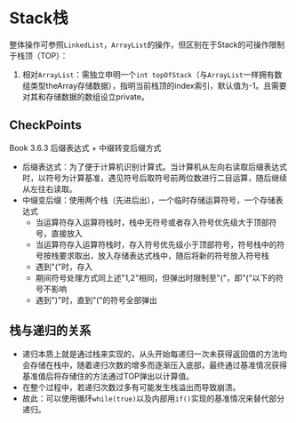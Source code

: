# Stack栈

整体操作可参照`LinkedList`，`ArrayList`的操作，但区别在于Stack的可操作限制于栈顶（TOP）：
1. 相对`ArrayList`：需独立申明一个`int topOfStack`（与`ArrayList`一样拥有数组类型theArray存储数据），指明当前栈顶的index索引，默认值为-1。且需要对其和存储数据的数组设立private。

## CheckPoints
Book 3.6.3 后缀表达式 + 中缀转变后缀方式
- 后缀表达式：为了便于计算机识别计算式。当计算机从左向右读取后缀表达式时，以符号为计算基准，遇见符号后取符号前两位数进行二目运算，随后继续从左往右读取。
- 中缀变后缀：使用两个栈（先进后出），一个临时存储运算符号，一个存储表达式
	- 当运算符存入运算符栈时，栈中无符号或者存入符号优先级大于顶部符号，直接放入
	- 当运算符存入运算符栈时，存入符号优先级小于顶部符号，符号栈中的符号按栈要求取出，放入存储表达式栈中，随后将新的符号放入符号栈
	- 遇到"("时，存入
	- 期间符号处理方式同上述"1,2"相同，但弹出时限制至"("，即"("以下的符号不影响
	- 遇到")"时，直到"("的符号全部弹出

## 栈与递归的关系
- 递归本质上就是通过栈来实现的，从头开始每递归一次未获得返回值的方法均会存储在栈中，随着递归次数的增多而逐渐压入底部，最终通过基准情况获得基准值后将存储住的方法通过TOP弹出以计算值。
- 在整个过程中，若递归次数过多有可能发生栈溢出而导致崩溃。
- 故此：可以使用循环`while(true)`以及内部用`if()`实现的基准情况来替代部分递归。